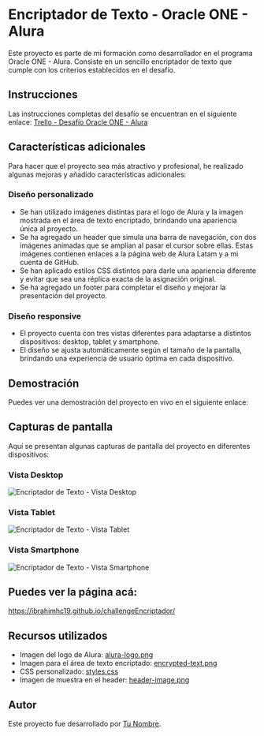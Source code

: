 # Encriptador de Texto - Oracle ONE - Alura

Este proyecto es parte de mi formación como desarrollador en el programa Oracle ONE - Alura. Consiste en un sencillo encriptador de texto que cumple con los criterios establecidos en el desafío.

## Instrucciones

Las instrucciones completas del desafío se encuentran en el siguiente enlace: [Trello - Desafío Oracle ONE - Alura](https://trello.com/c/fruTcqMC)

## Características adicionales

Para hacer que el proyecto sea más atractivo y profesional, he realizado algunas mejoras y añadido características adicionales:

### Diseño personalizado

- Se han utilizado imágenes distintas para el logo de Alura y la imagen mostrada en el área de texto encriptado, brindando una apariencia única al proyecto.
- Se ha agregado un header que simula una barra de navegación, con dos imágenes animadas que se amplían al pasar el cursor sobre ellas. Estas imágenes contienen enlaces a la página web de Alura Latam y a mi cuenta de GitHub.
- Se han aplicado estilos CSS distintos para darle una apariencia diferente y evitar que sea una réplica exacta de la asignación original.
- Se ha agregado un footer para completar el diseño y mejorar la presentación del proyecto.

### Diseño responsive

- El proyecto cuenta con tres vistas diferentes para adaptarse a distintos dispositivos: desktop, tablet y smartphone.
- El diseño se ajusta automáticamente según el tamaño de la pantalla, brindando una experiencia de usuario óptima en cada dispositivo.

## Demostración

Puedes ver una demostración del proyecto en vivo en el siguiente enlace:

## Capturas de pantalla

Aquí se presentan algunas capturas de pantalla del proyecto en diferentes dispositivos:

### Vista Desktop

![Encriptador de Texto - Vista Desktop](screenshots/desktop.png)

### Vista Tablet

![Encriptador de Texto - Vista Tablet](screenshots/tablet.png)

### Vista Smartphone

![Encriptador de Texto - Vista Smartphone](screenshots/smartphone.png)

## Puedes ver la página acá:

https://ibrahimhc19.github.io/challengeEncriptador/

## Recursos utilizados

- Imagen del logo de Alura: [alura-logo.png](images/alura-logo.png)
- Imagen para el área de texto encriptado: [encrypted-text.png](images/encrypted-text.png)
- CSS personalizado: [styles.css](css/styles.css)
- Imagen de muestra en el header: [header-image.png](images/header-image.png)

## Autor

Este proyecto fue desarrollado por [Tu Nombre](https://github.com/tu-usuario).
